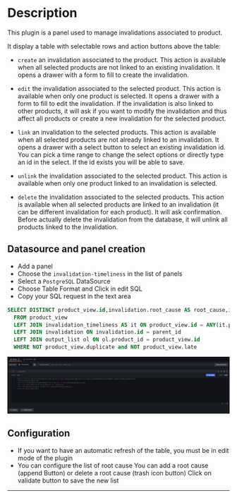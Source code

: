 # Description

This plugin is a panel used to manage invalidations associated to product.

It display a table with selectable rows and action buttons above the table:

- `create` an invalidation associated to the product. This action is
   available when all selected products are not linked to an existing
   invalidation. It opens a drawer with a form to fill to create the
   invalidation.

- `edit` the invalidation associated to the selected product. This action is
   available when only one product is selected. It opens a drawer with a form
   to fill to edit the invalidation. If the invalidation is also linked to
   other products, it will ask if you want to modify the invalidation and
   thus affect all products or create a new invalidation for the selected
   product.

- `link` an invalidation to the selected products. This action is available
   when all selected products are not already linked to an invalidation. It
   opens a drawer with a select button to select an existing invalidation id.
   You can pick a time range to change the select options or directly type an
   id in the select. If the id exists you will be able to save.

- `unlink` the invalidation associated to the selected product. This action is
   available when only one product linked to an invalidation is
   selected.

- `delete` the invalidation associated to the selected products. This action
   is available when all selected products are linked to an invalidation (it
   can be different invalidation for each product). It will ask confirmation.
   Before actually delete the invalidation from the database, it will unlink
   all products linked to the invalidation.

## Datasource and panel creation

- Add a panel
- Choose the `invalidation-timeliness` in the list of panels
- Select a `PostgreSQL` DataSource
- Choose Table Format and Click in edit SQL
- Copy your SQL request in the text area 

```sql
SELECT DISTINCT product_view.id,invalidation.root_cause AS root_cause,invalidation.id AS inval_id,responsibility,comment,label,anomaly_identifier
  FROM product_view
  LEFT JOIN invalidation_timeliness AS it ON product_view.id = ANY(it.product_ids)
  LEFT JOIN invalidation ON invalidation.id = parent_id
  LEFT JOIN output_list ol ON ol.product_id = product_view.id 
  WHERE NOT product_view.duplicate and NOT product_view.late
```

![Query Editor](./src/img/queryEditor.png)

## Configuration

- If you want to have an automatic refresh of the table, you must be in edit mode of the plugin
- You can configure the list of root cause
You can add a root cause (append Button) or delete a root cause (trash icon button)
Click on validate button to save the new list

------
